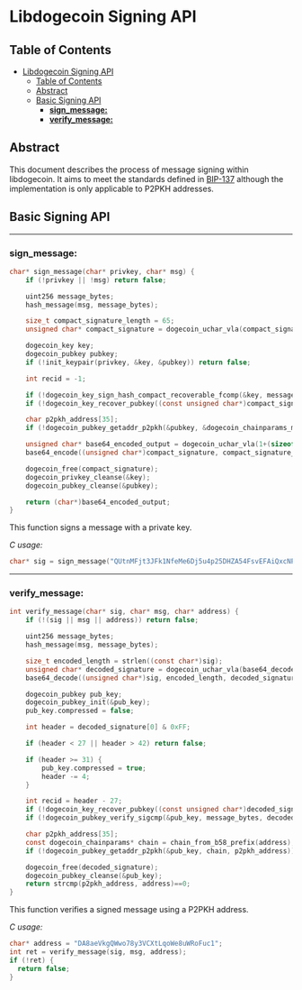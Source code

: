 # Libdogecoin Signing API

## Table of Contents
- [Libdogecoin Signing API](#libdogecoin-signing-api)
  - [Table of Contents](#table-of-contents)
  - [Abstract](#abstract)
  - [Basic Signing API](#basic-signing-api)
    - [**sign_message:**](#sign_message)
    - [**verify_message:**](#verify_message)

## Abstract

This document describes the process of message signing within libdogecoin. It aims to meet the standards defined in [BIP-137](https://github.com/bitcoin/bips/blob/master/bip-0137.mediawiki) although the implementation is only applicable to P2PKH addresses.

## Basic Signing API

---

### **sign_message:**

```c
char* sign_message(char* privkey, char* msg) {
    if (!privkey || !msg) return false;

    uint256 message_bytes;
    hash_message(msg, message_bytes);

    size_t compact_signature_length = 65;
    unsigned char* compact_signature = dogecoin_uchar_vla(compact_signature_length);

    dogecoin_key key;
    dogecoin_pubkey pubkey;
    if (!init_keypair(privkey, &key, &pubkey)) return false;

    int recid = -1;

    if (!dogecoin_key_sign_hash_compact_recoverable_fcomp(&key, message_bytes, compact_signature, &compact_signature_length, &recid)) return false;
    if (!dogecoin_key_recover_pubkey((const unsigned char*)compact_signature, message_bytes, recid, &pubkey)) return false;

    char p2pkh_address[35];
    if (!dogecoin_pubkey_getaddr_p2pkh(&pubkey, &dogecoin_chainparams_main, p2pkh_address)) return false;

    unsigned char* base64_encoded_output = dogecoin_uchar_vla(1+(sizeof(char)*base64_encoded_size(compact_signature_length)));
    base64_encode((unsigned char*)compact_signature, compact_signature_length, base64_encoded_output);

    dogecoin_free(compact_signature);
    dogecoin_privkey_cleanse(&key);
    dogecoin_pubkey_cleanse(&pubkey);

    return (char*)base64_encoded_output;
}
```

This function signs a message with a private key.

_C usage:_
```c
char* sig = sign_message("QUtnMFjt3JFk1NfeMe6Dj5u4p25DHZA54FsvEFAiQxcNP4bZkPu2", "This is just a test message");
```

---

### **verify_message:**

```c
int verify_message(char* sig, char* msg, char* address) {
    if (!(sig || msg || address)) return false;

    uint256 message_bytes;
    hash_message(msg, message_bytes);

    size_t encoded_length = strlen((const char*)sig);
    unsigned char* decoded_signature = dogecoin_uchar_vla(base64_decoded_size(encoded_length+1)+1);
    base64_decode((unsigned char*)sig, encoded_length, decoded_signature);

    dogecoin_pubkey pub_key;
    dogecoin_pubkey_init(&pub_key);
    pub_key.compressed = false;

    int header = decoded_signature[0] & 0xFF;

    if (header < 27 || header > 42) return false;

    if (header >= 31) {
        pub_key.compressed = true;
        header -= 4;
    }

    int recid = header - 27;
    if (!dogecoin_key_recover_pubkey((const unsigned char*)decoded_signature, message_bytes, recid, &pub_key)) return false;
    if (!dogecoin_pubkey_verify_sigcmp(&pub_key, message_bytes, decoded_signature)) return false;

    char p2pkh_address[35];
    const dogecoin_chainparams* chain = chain_from_b58_prefix(address);
    if (!dogecoin_pubkey_getaddr_p2pkh(&pub_key, chain, p2pkh_address)) return false;

    dogecoin_free(decoded_signature);
    dogecoin_pubkey_cleanse(&pub_key);
    return strcmp(p2pkh_address, address)==0;
}
```

This function verifies a signed message using a P2PKH address.

_C usage:_
```c
char* address = "DA8aeVkgQWwo78y3VCXtLqoWe8uWRoFuc1";
int ret = verify_message(sig, msg, address);
if (!ret) {
  return false;
}
```